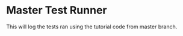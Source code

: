 # Master Test Runner #

This will log the tests ran using the tutorial code from master branch.





